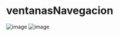 # ventanasNavegacion
![image](https://github.com/ErgilC1780/ventanasNavegacion/assets/85023418/4d85954c-0d77-4206-a2d5-8607e6136cea)
![image](https://github.com/ErgilC1780/ventanasNavegacion/assets/85023418/e59d154c-3e94-4cd3-8588-3dd3c291897c)
